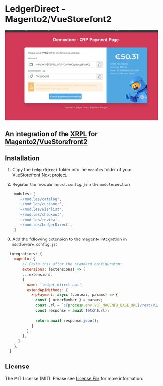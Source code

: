 # LedgerDirect - Magento2/VueStorefont2

![LedgerDirect Screnshot](screenshot.png)

## An integration of the [XRPL](https://xrpl.org/) for [Magento2/VueStorefront2](https://docs.vuestorefront.io/magento/) 



## Installation

1. Copy the `LedgerDirect` folder into the `modules` folder of your VueStorefront Noxt project.

2. Register the module in`nuxt.config.js`in the `modules`section:

```javascript
    modules: [
      '~/modules/catalog',
      '~/modules/customer',
      '~/modules/wishlist',
      '~/modules/checkout',
      '~/modules/review',
      '~/modules/LedgerDirect',
    ]
```

3. Add the following extension to the magento integration in `middleware.config.js`:
```javascript
  integrations: {
    magento: {
    	// Paste this after the standard configuraton:
    	extensions: (extensions) => [
        ...extensions,
        {
          name: 'ledger-direct-api',
          extendApiMethods: {
            xrpPayment: async (context, params) => {
              const { orderNumber } = params;
              const url = `${process.env.VSF_MAGENTO_BASE_URL}/rest/V1/ledger-direct/payment/xrp-payment/${orderNumber}`;
              const response = await fetch(url);

              return await response.json();
            }
          },
        },
      ]
    },
  }
```


## License

The MIT License (MIT). Please see [License File](LICENSE) for more information.
